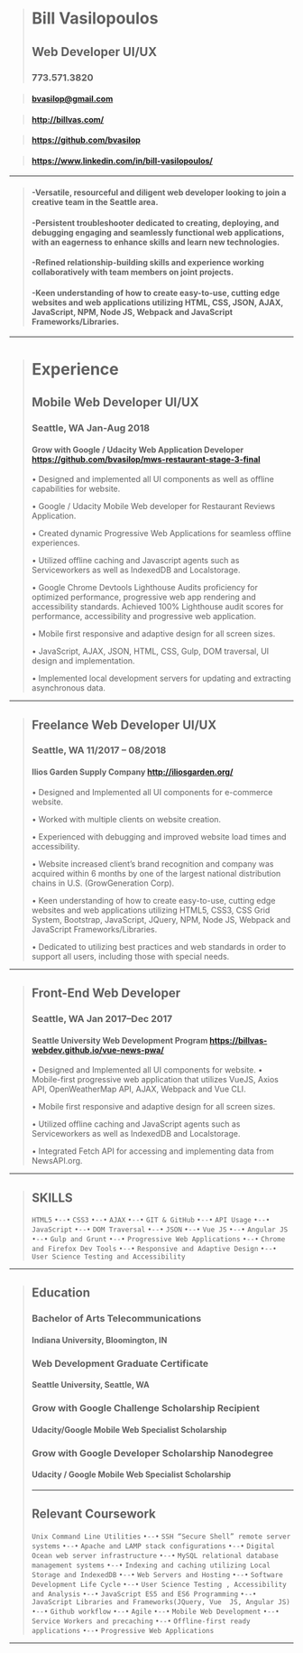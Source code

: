 ># Bill Vasilopoulos
>## Web Developer UI/UX
>### 773.571.3820

>
>#### <bvasilop@gmail.com>
>

>#### <http://billvas.com/>

>#### <https://github.com/bvasilop>

>#### <https://www.linkedin.com/in/bill-vasilopoulos/>
>
---
>#### -Versatile, resourceful and diligent web developer looking to join a creative team in the Seattle area.
>
>#### -Persistent troubleshooter dedicated to creating, deploying, and debugging engaging and seamlessly functional web applications, with an eagerness to enhance skills and learn new technologies.
>
>#### -Refined relationship-building skills and experience working collaboratively with team members on joint projects.
>
>#### -Keen understanding of how to create easy-to-use, cutting edge websites and web applications utilizing HTML, CSS, JSON, AJAX, JavaScript, NPM, Node JS, Webpack and JavaScript Frameworks/Libraries.
---
># Experience
>
>## Mobile Web Developer UI/UX
>### Seattle, WA  Jan-Aug 2018
>
>#### Grow with Google / Udacity Web Application Developer   <https://github.com/bvasilop/mws-restaurant-stage-3-final>
>•	Designed and implemented all UI components as well as offline capabilities for website.
>
>•	Google / Udacity Mobile Web developer for Restaurant Reviews Application.
>
>•	Created dynamic Progressive Web Applications for seamless offline experiences.
>
>•	Utilized offline caching and Javascript agents such as Serviceworkers as well as IndexedDB and Localstorage.
>
>•	Google Chrome Devtools Lighthouse Audits proficiency for optimized performance, progressive web app rendering and accessibility standards. Achieved 100% Lighthouse audit scores for performance, accessibility and progressive web application.
>
>•	Mobile first responsive and adaptive design for all screen sizes.
>
>•	JavaScript, AJAX, JSON, HTML, CSS, Gulp, DOM traversal, UI design and implementation.
>
>•	Implemented local development servers for updating and extracting asynchronous data.
___

>## Freelance Web Developer UI/UX
>### Seattle, WA  11/2017 – 08/2018
>#### Ilios Garden Supply Company <http://iliosgarden.org/>
>
>•	Designed and Implemented all UI components for e-commerce website.
>
>•	Worked with multiple clients on website creation.
>
>•	Experienced with debugging and improved website load times and accessibility.
>
>•	Website increased client’s brand recognition and company was acquired within 6 months by one of the largest national distribution chains in U.S. (GrowGeneration Corp).
>
>•	Keen understanding of how to create easy-to-use, cutting edge websites and web applications utilizing HTML5, CSS3, CSS Grid System, Bootstrap, JavaScript, JQuery, NPM, Node JS, Webpack and JavaScript Frameworks/Libraries.
>
>•	Dedicated to utilizing best practices and web standards in order to support all users, including those with special needs.
___
>## Front-End Web Developer
>### Seattle, WA  Jan 2017–Dec 2017
>#### Seattle University Web Development Program <https://billvas-webdev.github.io/vue-news-pwa/>
>
>•	Designed and Implemented all UI components for website.
>•	Mobile-first progressive web application that utilizes VueJS, Axios API, OpenWeatherMap API, AJAX, Webpack and  Vue CLI.
>
>•	Mobile first responsive and adaptive design for all screen sizes.
>
>•	Utilized offline caching and JavaScript agents such as Serviceworkers as well as IndexedDB and Localstorage.
>
>•	Integrated Fetch API for accessing and implementing data from NewsAPI.org.
---
> ## SKILLS
> `HTML5` `•--•` `CSS3` `•--•` `AJAX` `•--•` `GIT & GitHub` `•--•` `API Usage` `•--•` `JavaScript` `•--•` `DOM Traversal` `•--•` `JSON` `•--•` `Vue JS` `•--•` `Angular JS` `•--•` `Gulp and Grunt` `•--•` `Progressive Web Applications` `•--•` `Chrome and Firefox Dev Tools` `•--•` `Responsive and Adaptive Design` `•--•` `User Science Testing and Accessibility`
---
> ## Education
> ### Bachelor of Arts Telecommunications
> #### Indiana University, Bloomington, IN
> ### Web Development Graduate Certificate
> #### Seattle University, Seattle, WA
> ### Grow with Google Challenge Scholarship Recipient
> #### Udacity/Google Mobile Web Specialist Scholarship
> ### Grow with Google Developer Scholarship Nanodegree
> #### Udacity / Google Mobile Web Specialist Scholarship
>
> ---
> ## Relevant Coursework
> `Unix Command Line Utilities` `•--•`
`SSH “Secure Shell” remote server systems` `•--•`
`Apache and LAMP stack configurations` `•--•`
`Digital Ocean web server infrastructure` `•--•`
`MySQL relational database management systems` `•--•`
`Indexing and caching utilizing Local Storage and IndexedDB` `•--•`
`Web Servers and Hosting` `•--•`
`Software Development Life Cycle` `•--•`
`User Science Testing , Accessibility and Analysis` `•--•`
`JavaScript ES5 and ES6 Programming` `•--•`
`JavaScript Libraries and Frameworks(JQuery, Vue  JS, Angular JS)` `•--•`
`Github workflow` `•--•`
`Agile` `•--•`
`Mobile Web Development` `•--•`
`Service Workers and precaching` `•--•`
`Offline-first ready applications` `•--•`
`Progressive Web Applications`
---